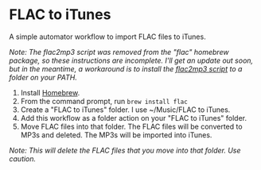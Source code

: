 FLAC to iTunes
==============

A simple automator workflow to import FLAC files to iTunes.

*Note: The flac2mp3 script was removed from the "flac" homebrew package, so these instructions are incomplete. I'll get an update out soon, but in the meantime, a workaround is to install the [flac2mp3 script](https://github.com/rmndk/flac2mp3) to a folder on your PATH.*

 1. Install [Homebrew](http://brew.sh/).
 2. From the command prompt, run `brew install flac`
 3. Create a "FLAC to iTunes" folder. I use ~/Music/FLAC to iTunes.
 4. Add this workflow as a folder action on your "FLAC to iTunes" folder.
 5. Move FLAC files into that folder. The FLAC files will be converted to MP3s and deleted. The MP3s will be imported into iTunes.

*Note: This will delete the FLAC files that you move into that folder. Use caution.*
